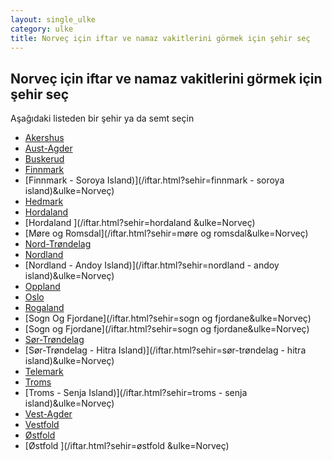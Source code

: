 ```yaml
---
layout: single_ulke
category: ulke
title: Norveç için iftar ve namaz vakitlerini görmek için şehir seç
---
```



## Norveç için iftar ve namaz vakitlerini görmek için şehir seç

Aşağıdaki listeden bir şehir ya da semt seçin


* [Akershus](/iftar.html?sehir=akershus&ulke=Norveç)
* [Aust-Agder](/iftar.html?sehir=aust-agder&ulke=Norveç)
* [Buskerud](/iftar.html?sehir=buskerud&ulke=Norveç)
* [Finnmark](/iftar.html?sehir=finnmark&ulke=Norveç)
* [Finnmark - Soroya Island)](/iftar.html?sehir=finnmark - soroya island)&ulke=Norveç)
* [Hedmark](/iftar.html?sehir=hedmark&ulke=Norveç)
* [Hordaland](/iftar.html?sehir=hordaland&ulke=Norveç)
* [Hordaland ](/iftar.html?sehir=hordaland &ulke=Norveç)
* [Møre og Romsdal](/iftar.html?sehir=møre og romsdal&ulke=Norveç)
* [Nord-Trøndelag](/iftar.html?sehir=nord-trøndelag&ulke=Norveç)
* [Nordland](/iftar.html?sehir=nordland&ulke=Norveç)
* [Nordland - Andoy Island)](/iftar.html?sehir=nordland - andoy island)&ulke=Norveç)
* [Oppland](/iftar.html?sehir=oppland&ulke=Norveç)
* [Oslo](/iftar.html?sehir=oslo&ulke=Norveç)
* [Rogaland](/iftar.html?sehir=rogaland&ulke=Norveç)
* [Sogn Og Fjordane](/iftar.html?sehir=sogn og fjordane&ulke=Norveç)
* [Sogn og Fjordane](/iftar.html?sehir=sogn og fjordane&ulke=Norveç)
* [Sør-Trøndelag](/iftar.html?sehir=sør-trøndelag&ulke=Norveç)
* [Sør-Trøndelag - Hitra Island)](/iftar.html?sehir=sør-trøndelag - hitra island)&ulke=Norveç)
* [Telemark](/iftar.html?sehir=telemark&ulke=Norveç)
* [Troms](/iftar.html?sehir=troms&ulke=Norveç)
* [Troms - Senja Island)](/iftar.html?sehir=troms - senja island)&ulke=Norveç)
* [Vest-Agder](/iftar.html?sehir=vest-agder&ulke=Norveç)
* [Vestfold](/iftar.html?sehir=vestfold&ulke=Norveç)
* [Østfold](/iftar.html?sehir=østfold&ulke=Norveç)
* [Østfold ](/iftar.html?sehir=østfold &ulke=Norveç)
